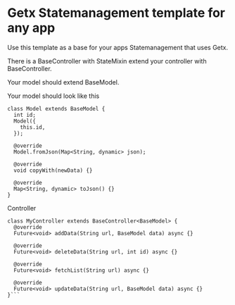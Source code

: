 # Getx Statemanagement template for any app

Use this template as a base for your apps Statemanagement that uses Getx.

There is a BaseController with StateMixin extend your controller with BaseController.

Your model should extend BaseModel.

Your model should look like this

```
class Model extends BaseModel {
  int id;
  Model({
    this.id,
  });

  @override
  Model.fromJson(Map<String, dynamic> json);

  @override
  void copyWith(newData) {}

  @override
  Map<String, dynamic> toJson() {}
}
```

Controller

````
class MyController extends BaseController<BaseModel> {
  @override
  Future<void> addData(String url, BaseModel data) async {}

  @override
  Future<void> deleteData(String url, int id) async {}

  @override
  Future<void> fetchList(String url) async {}

  @override
  Future<void> updateData(String url, BaseModel data) async {}
}```
````
